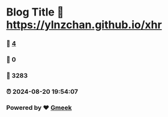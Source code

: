 # Blog Title :link: https://ylnzchan.github.io/xhr 
### :page_facing_up: [4](https://ylnzchan.github.io/xhr/tag.html) 
### :speech_balloon: 0 
### :hibiscus: 3283 
### :alarm_clock: 2024-08-20 19:54:07 
### Powered by :heart: [Gmeek](https://github.com/Meekdai/Gmeek)
